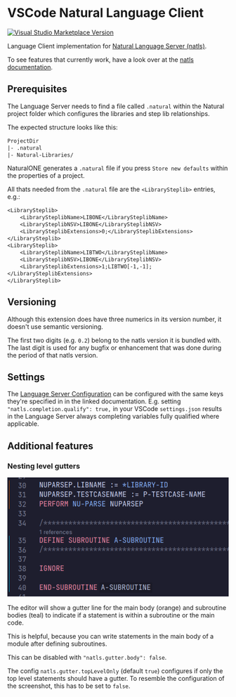 # VSCode Natural Language Client

[![Visual Studio Marketplace Version](https://img.shields.io/visual-studio-marketplace/v/markusamshove.vscode-natural?color=%2300cc00&label=marketplace%20version)](https://marketplace.visualstudio.com/items?itemName=markusamshove.vscode-natural)

Language Client implementation for [Natural Language Server (natls)](https://github.com/markusamshove/natls).

To see features that currently work, have a look over at the [natls documentation](https://github.com/MarkusAmshove/natls/blob/main/docs/lsp-features.md).

## Prerequisites

The Language Server needs to find a file called `.natural` within the Natural project folder which configures the libraries and step lib relationships.

The expected structure looks like this:

```
ProjectDir
|- .natural
|- Natural-Libraries/
```

NaturalONE generates a `.natural` file if you press `Store new defaults` within the properties of a project.

All thats needed from the `.natural` file are the `<LibrarySteplib>` entries, e.g.:

```
<LibrarySteplib>
	<LibrarySteplibName>LIBONE</LibrarySteplibName>
	<LibrarySteplibNSV>LIBONE</LibrarySteplibNSV>
	<LibrarySteplibExtensions>0;</LibrarySteplibExtensions>
</LibrarySteplib>
<LibrarySteplib>
	<LibrarySteplibName>LIBTWO</LibrarySteplibName>
	<LibrarySteplibNSV>LIBONE</LibrarySteplibNSV>
	<LibrarySteplibExtensions>1;LIBTWO[-1,-1];</LibrarySteplibExtensions>
</LibrarySteplib>
```

## Versioning

Although this extension does have three numerics in its version number, it doesn't use semantic versioning.

The first two digits (e.g. `0.2`) belong to the natls version it is bundled with. The last digit is used for any
bugfix or enhancement that was done during the period of that natls version.

## Settings

The [Language Server Configuration](https://github.com/MarkusAmshove/natls/blob/main/docs/lsp-config.md) can be configured with the same keys they're specified in in the linked documentation.
E.g. setting `"natls.completion.qualify": true,` in your VSCode `settings.json` results in the Language Server always completing variables fully qualified where applicable.

## Additional features

### Nesting level gutters

![Nesting Gutters](docs/NestingGutters.png)

The editor will show a gutter line for the main body (orange) and subroutine bodies (teal) to indicate if a statement is within a subroutine or the main code.

This is helpful, because you can write statements in the main body of a module after defining subroutines.

This can be disabled with `"natls.gutter.body": false`.

The config `natls.gutter.topLevelOnly` (default `true`) configures if only the top level statements should have a gutter.
To resemble the configuration of the screenshot, this has to be set to `false`.
